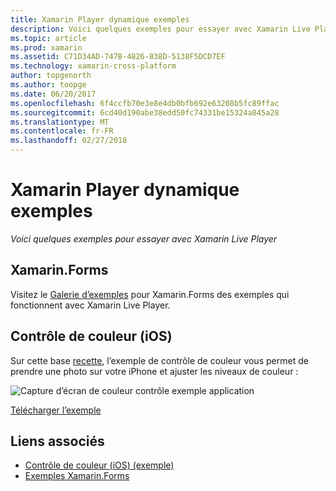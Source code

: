 ```yaml
---
title: Xamarin Player dynamique exemples
description: Voici quelques exemples pour essayer avec Xamarin Live Player
ms.topic: article
ms.prod: xamarin
ms.assetid: C71D34AD-747B-4826-838D-5138F5DCD7EF
ms.technology: xamarin-cross-platform
author: topgenorth
ms.author: toopge
ms.date: 06/20/2017
ms.openlocfilehash: 6f4ccfb70e3e8e4db0bfb692e63208b5fc89ffac
ms.sourcegitcommit: 6cd40d190abe38edd50fc74331be15324a845a28
ms.translationtype: MT
ms.contentlocale: fr-FR
ms.lasthandoff: 02/27/2018
---
```

# <a name="xamarin-live-player-samples"></a>Xamarin Player dynamique exemples

_Voici quelques exemples pour essayer avec Xamarin Live Player_

## <a name="xamarinforms"></a>Xamarin.Forms

Visitez le [Galerie d’exemples](https://developer.xamarin.com/samples/xamarin-live-player/all/) pour Xamarin.Forms des exemples qui fonctionnent avec Xamarin Live Player.

<a name="colorcontrol"/>

## <a name="color-control-ios"></a>Contrôle de couleur (iOS)

Sur cette base [recette](https://developer.xamarin.com/recipes/ios/media/coreimage/adjust_contrast_and_brightness_of_an_image/), l’exemple de contrôle de couleur vous permet de prendre une photo sur votre iPhone et ajuster les niveaux de couleur :

![Capture d’écran de couleur contrôle exemple application](samples-images/color-control-sml.png)

[Télécharger l’exemple](https://developer.xamarin.com/samples/mobile/LivePlayer/ColorControl/)


## <a name="related-links"></a>Liens associés

- [Contrôle de couleur (iOS) (exemple)](https://developer.xamarin.com/samples/mobile/LivePlayer/ColorControl/)
- [Exemples Xamarin.Forms](https://developer.xamarin.com/samples/xamarin-live-player/all/)

